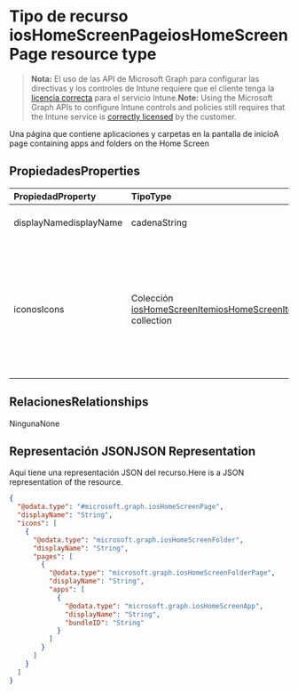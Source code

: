 # <a name="ioshomescreenpage-resource-type"></a><span data-ttu-id="2f946-101">Tipo de recurso iosHomeScreenPage</span><span class="sxs-lookup"><span data-stu-id="2f946-101">iosHomeScreenPage resource type</span></span>

> <span data-ttu-id="2f946-102">**Nota:** El uso de las API de Microsoft Graph para configurar las directivas y los controles de Intune requiere que el cliente tenga la [licencia correcta](https://go.microsoft.com/fwlink/?linkid=839381) para el servicio Intune.</span><span class="sxs-lookup"><span data-stu-id="2f946-102">**Note:** Using the Microsoft Graph APIs to configure Intune controls and policies still requires that the Intune service is [correctly licensed](https://go.microsoft.com/fwlink/?linkid=839381) by the customer.</span></span>

<span data-ttu-id="2f946-103">Una página que contiene aplicaciones y carpetas en la pantalla de inicio</span><span class="sxs-lookup"><span data-stu-id="2f946-103">A page containing apps and folders on the Home Screen</span></span>
## <a name="properties"></a><span data-ttu-id="2f946-104">Propiedades</span><span class="sxs-lookup"><span data-stu-id="2f946-104">Properties</span></span>
|<span data-ttu-id="2f946-105">Propiedad</span><span class="sxs-lookup"><span data-stu-id="2f946-105">Property</span></span>|<span data-ttu-id="2f946-106">Tipo</span><span class="sxs-lookup"><span data-stu-id="2f946-106">Type</span></span>|<span data-ttu-id="2f946-107">Descripción</span><span class="sxs-lookup"><span data-stu-id="2f946-107">Description</span></span>|
|:---|:---|:---|
|<span data-ttu-id="2f946-108">displayName</span><span class="sxs-lookup"><span data-stu-id="2f946-108">displayName</span></span>|<span data-ttu-id="2f946-109">cadena</span><span class="sxs-lookup"><span data-stu-id="2f946-109">String</span></span>|<span data-ttu-id="2f946-110">Nombre de la página</span><span class="sxs-lookup"><span data-stu-id="2f946-110">Name of the page</span></span>|
|<span data-ttu-id="2f946-111">iconos</span><span class="sxs-lookup"><span data-stu-id="2f946-111">Icons</span></span>|<span data-ttu-id="2f946-112">Colección [iosHomeScreenItem](../resources/intune_deviceconfig_ioshomescreenitem.md)</span><span class="sxs-lookup"><span data-stu-id="2f946-112">[iosHomeScreenItem](../resources/intune_deviceconfig_ioshomescreenitem.md) collection</span></span>|<span data-ttu-id="2f946-113">Una lista de aplicaciones y carpetas que aparecen en una página.</span><span class="sxs-lookup"><span data-stu-id="2f946-113">A list of apps and folders to appear on a page.</span></span> <span data-ttu-id="2f946-114">Esta colección puede contener un máximo de 500 elementos.</span><span class="sxs-lookup"><span data-stu-id="2f946-114">This collection can contain a maximum of 500 elements.</span></span>|

## <a name="relationships"></a><span data-ttu-id="2f946-115">Relaciones</span><span class="sxs-lookup"><span data-stu-id="2f946-115">Relationships</span></span>
<span data-ttu-id="2f946-116">Ninguna</span><span class="sxs-lookup"><span data-stu-id="2f946-116">None</span></span>
## <a name="json-representation"></a><span data-ttu-id="2f946-117">Representación JSON</span><span class="sxs-lookup"><span data-stu-id="2f946-117">JSON Representation</span></span>
<span data-ttu-id="2f946-118">Aquí tiene una representación JSON del recurso.</span><span class="sxs-lookup"><span data-stu-id="2f946-118">Here is a JSON representation of the resource.</span></span>
<!-- {
  "blockType": "resource",
  "keyProperty": "id",
  "@odata.type": "microsoft.graph.iosHomeScreenPage"
}
-->
``` json
{
  "@odata.type": "#microsoft.graph.iosHomeScreenPage",
  "displayName": "String",
  "icons": [
    {
      "@odata.type": "microsoft.graph.iosHomeScreenFolder",
      "displayName": "String",
      "pages": [
        {
          "@odata.type": "microsoft.graph.iosHomeScreenFolderPage",
          "displayName": "String",
          "apps": [
            {
              "@odata.type": "microsoft.graph.iosHomeScreenApp",
              "displayName": "String",
              "bundleID": "String"
            }
          ]
        }
      ]
    }
  ]
}
```



